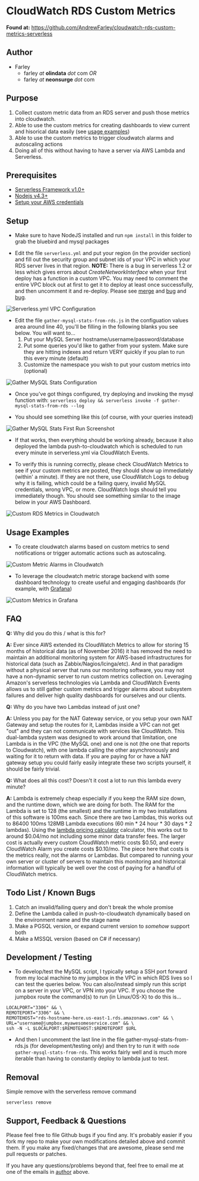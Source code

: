 # CloudWatch RDS Custom Metrics

**Found at:** https://github.com/AndrewFarley/cloudwatch-rds-custom-metrics-serverless

## Author
* Farley
  * farley _at_ **olindata**  _dot_ com   _OR_
  * farley _at_ **neonsurge** _dot_ com

## Purpose
1. Collect custom metric data from an RDS server and push those metrics into cloudwatch.
1. Able to use the custom metrics for creating dashboards to view current and hisorical data easily (see [usage examples](#usage-examples))
1. Able to use the custom metrics to trigger cloudwatch alarms and autoscaling actions
1. Doing all of this without having to have a server via AWS Lambda and Serverless.


## Prerequisites

- [Serverless Framework v1.0+](https://serverless.com/)
- [Nodejs v4.3+](https://nodejs.org/)
- [Setup your AWS credentials](https://serverless.com/framework/docs/providers/aws/guide/credentials/)

## Setup

* Make sure to have NodeJS installed and run ```npm install``` in this folder to grab the bluebird and mysql packages

* Edit the file ```serverless.yml``` and put your region (in the provider section) and fill out the security group and subnet ids of your VPC in which your RDS server lives in that region.  **NOTE:** There is a bug in serverless 1.2 or less which gives errors about _CreateNetworkInterface_ when your first deploy has a function in a custom VPC.  You may need to comment the entire VPC block out at first to get it to deploy at least once successfully, and then uncomment it and re-deploy.  Please see [merge](https://github.com/serverless/serverless/pull/2743) and [bug](https://github.com/serverless/serverless/issues/2780) and [bug](https://github.com/serverless/serverless/issues/2683).

![Serverless.yml VPC Configuration](screenshots/serverless-yml-vpc-configuration.png)

* Edit the file ```gather-mysql-stats-from-rds.js``` in the configuation values area around line 40, you'll be filling in the following blanks you see below.  You will want to...
  1. Put your MySQL Server hostname/username/password/database
  1. Put some queries you'd like to gather from your system.  Make sure they are hitting indexes and return VERY quickly if you plan to run this every minute (default)
  1. Customize the namespace you wish to put your custom metrics into (optional)

![Gather MySQL Stats Configuration](screenshots/gather-mysql-stats-from-rds-configuration.png)

* Once you've got things configured, try deploying and invoking the mysql function with: ```serverless deploy && serverless invoke -f gather-mysql-stats-from-rds --log```

* You should see something like this (of course, with your queries instead)

![Gather MySQL Stats First Run Screenshot](screenshots/gather-mysql-stats-from-rds.png)

* If that works, then everything should be working already, because it also deployed the lambda push-to-cloudwatch which is scheduled to run every minute in serverless.yml via CloudWatch Events.

* To verify this is running correctly, please check CloudWatch Metrics to see if your custom metrics are posted, they should show up immediately (within' a minute).  If they are not there, use CloudWatch Logs to debug why it is failing, which could be a failing query, invalid MySQL credentials, wrong VPC, or more.  CloudWatch logs should tell you immediately though.  You should see something similar to the image below in your AWS Dashboard.

![Custom RDS Metrics in Cloudwatch](screenshots/custom-rds-metrics-in-cloudwatch.png)


## Usage Examples

* To create cloudwatch alarms based on custom metrics to send notifications or trigger automatic actions such as autoscaling.

![Custom Metric Alarms in Cloudwatch](screenshots/custom-metric-cloudwatch-alarms.png)

* To leverage the cloudwatch metric storage backend with some dashboard technology to create useful and engaging dashboards (for example, with [Grafana](https://grafana.net))

![Custom Metrics in Grafana](screenshots/grafana-custom-metrics-demo.png)


## FAQ

**Q:** Why did you do this / what is this for?

**A:** Ever since AWS extended its CloudWatch Metrics to allow for storing 15 months of historical data (as of November 2016) it has removed the need to maintain an additional monitoring system for AWS-based infrastructures for historical data (such as Zabbix/Nagios/Icinga/etc).  And in that paradigm without a physical server that runs our monitoring software, you may not have a non-dynamic server to run custom metrics collection on.  Leveraging Amazon's serverless technologies via Lambda and CloudWatch Events allows us to still gather custom metrics and trigger alarms about subsystem failures and deliver high quality dashboards for ourselves and our clients.


**Q:** Why do you have two Lambdas instead of just one?

**A:** Unless you pay for the NAT Gateway service, or you setup your own NAT Gateway and setup the routes for it, Lambdas inside a VPC can not get "out" and they can not communicate with services like CloudWatch.  This dual-lambda system was designed to work around that limitation, one Lambda is in the VPC (the MySQL one) and one is not (the one that reports to Cloudwatch), with one lambda calling the other asynchronously and waiting for it to return with data.  If you are paying for or have a NAT gateway setup you could fairly easily integrate these two scripts yourself, it should be fairly trivial.


**Q:** What does all this cost?  Doesn't it cost a lot to run this lambda every minute?

**A:** Lambda is extremely cheap especially if you keep the RAM size down, and the runtime down, which we are doing for both.  The RAM for the Lambda is set to 128 (the smallest) and the runtime in my two installations of this software is 100ms each.  Since there are two Lambdas, this works out to 86400 100ms 128MB Lambda executions (60 min \* 24 hour \* 30 days \* 2 lambdas).  Using the [lambda pricing calculator](https://s3.amazonaws.com/lambda-tools/pricing-calculator.html) calculator, this works out to around $0.04/mo not including some minor data transfer fees.  The larger cost is actually every custom CloudWatch metric costs $0.50, and every CloudWatch Alarm you create costs $0.10/mo.  The piece here that costs is the metrics really, not the alarms or Lambdas.  But compared to running your own server or cluster of servers to maintain this monitoring and historical information will typically be well over the cost of paying for a handful of CloudWatch metrics.


## Todo List / Known Bugs

1. Catch an invalid/failing query and don't break the whole promise
1. Define the Lambda called in push-to-cloudwatch dynamically based on the environment name and the stage name
1. Make a PGSQL version, or expand current version to _somehow_ support both
1. Make a MSSQL version (based on C# if necessary)

## Development / Testing

* To develop/test the MySQL script, I typically setup a SSH port forward
from my local machine to my jumpbox in the VPC in which RDS lives
so I can test the queries below.  You can also/instead simply run this script on a server in your VPC, or VPN into your VPC.  If you choose the jumpbox route the command(s) to run
(in Linux/OS-X) to do this is...

```
LOCALPORT="3306" && \
REMOTEPORT="3306" && \
REMOTEHOST="rds-hostname-here.us-east-1.rds.amazonaws.com" && \
URL="username@jumpbox.myawesomeservice.com" && \
ssh -N -L $LOCALPORT:$REMOTEHOST:$REMOTEPORT $URL
```

* And then I uncomment the last line in the file gather-mysql-stats-from-rds.js (for development/testing only) and then try to run it with ```node gather-mysql-stats-from-rds```.  This works fairly well and is much more iterable than having to constantly deploy to lambda just to test.


## Removal

Simple remove with the serverless remove command

```
serverless remove
```


## Support, Feedback & Questions

Please feel free to file Github bugs if you find any.  It's probably easier if you fork my repo to make your own modifications detailed above and commit them.  If you make any fixed/changes that are awesome, please send me pull requests or patches.

If you have any questions/problems beyond that, feel free to email me at one of the emails in [author](#author) above.
